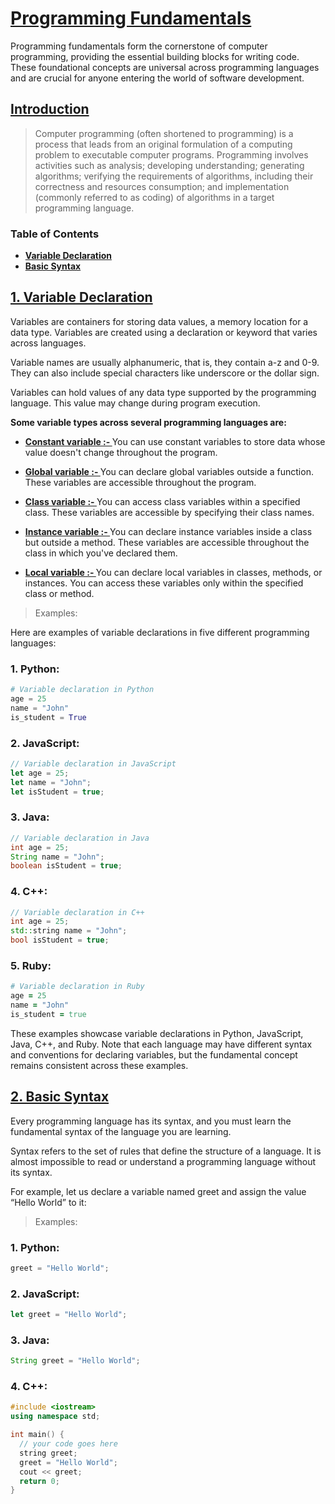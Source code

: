 # [ Programming Fundamentals ]()

Programming fundamentals form the cornerstone of computer programming, providing the essential building blocks for writing code. These foundational concepts are universal across programming languages and are crucial for anyone entering the world of software development.

## [Introduction](#Introduction)

> Computer programming (often shortened to programming) is a process that leads from an original formulation of a computing problem to executable computer programs. Programming involves activities such as analysis; developing understanding; generating algorithms; verifying the requirements of algorithms, including their correctness and resources consumption; and implementation (commonly referred to as coding) of algorithms in a target programming language.

### Table of Contents

-  **[Variable Declaration]()**
-  **[Basic Syntax]()**

## [1. Variable Declaration](#1-variable-declaration)

Variables are containers for storing data values, a memory location for a data type. Variables are created using a declaration or keyword that varies across languages.

Variable names are usually alphanumeric, that is, they contain a-z and 0-9. They can also include special characters like underscore or the dollar sign.

Variables can hold values of any data type supported by the programming language. This value may change during program execution.

**Some variable types across several programming languages are:**

-  **[Constant variable :- ](#constant-variable)** You can use constant variables to store data whose value doesn't change throughout the program.

-  **[ Global variable :- ](#global-variable)** You can declare global variables outside a function. These variables are accessible throughout the program.
-  **[Class variable :- ](#class-variable)** You can access class variables within a specified class. These variables are accessible by specifying their class names.
-  **[Instance variable :- ](#instance-variable)** You can declare instance variables inside a class but outside a method. These variables are accessible throughout the class in which you've declared them.
-  **[Local variable :- ](#locla-variable)** You can declare local variables in classes, methods, or instances. You can access these variables only within the specified class or method.

> Examples:

Here are examples of variable declarations in five different programming languages:

### 1. **Python:**

```python
# Variable declaration in Python
age = 25
name = "John"
is_student = True
```

### 2. **JavaScript:**

```javascript
// Variable declaration in JavaScript
let age = 25;
let name = "John";
let isStudent = true;
```

### 3. **Java:**

```java
// Variable declaration in Java
int age = 25;
String name = "John";
boolean isStudent = true;
```

### 4. **C++:**

```cpp
// Variable declaration in C++
int age = 25;
std::string name = "John";
bool isStudent = true;
```

### 5. **Ruby:**

```ruby
# Variable declaration in Ruby
age = 25
name = "John"
is_student = true
```

These examples showcase variable declarations in Python, JavaScript, Java, C++, and Ruby. Note that each language may have different syntax and conventions for declaring variables, but the fundamental concept remains consistent across these examples.

## [2. Basic Syntax ](#2-basic-syntax)

Every programming language has its syntax, and you must learn the fundamental syntax of the language you are learning.

Syntax refers to the set of rules that define the structure of a language. It is almost impossible to read or understand a programming language without its syntax.

For example, let us declare a variable named greet and assign the value “Hello World” to it:

> Examples:

### 1. **Python:**

```python
greet = "Hello World";
```

### 2. **JavaScript:**

```javascript
let greet = "Hello World";
```

### 3. **Java:**

```java
String greet = "Hello World";
```

### 4. **C++:**

```cpp
#include <iostream>
using namespace std;

int main() {
  // your code goes here
  string greet;
  greet = "Hello World";
  cout << greet;
  return 0;
}
```

<!-- Variable declaration
Basic syntax
Data type and structures
Flow control structures (Conditionals and loops)
Functional programming
Object-oriented programming
Debugging
IDEs and coding environments -->
